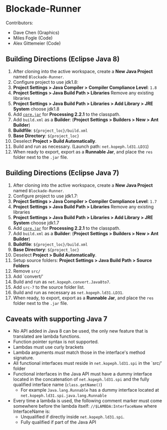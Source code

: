 Blockade-Runner
===============

Contributors:

- Dave Chen (Graphics)
- Miles Fogle (Code)
- Alex Gittemeier (Code)

Building Directions (Eclipse Java 8)
------------------------------------

1. After cloning into the active workspace, create a **New Java Project** named `Blockade-Runner`.
2. Configure project to use jdk1.8:
  1. **Project Settings > Java Compiler > Compiler Compliance Level**: `1.8`
  2. **Project Settings > Java Build Path > Libraries** Remove any existing libraries
  3. **Project Settings > Java Build Path > Libraries > Add Library > JRE System** choose jdk1.8
3. Add [`core.jar`](http://rsranger65.github.io/Blockade-Runner/libs/processing_core-2.2.1.jar) for **Processing 2.2.1** to the classpath.
4. Add `build.xml` as a **Builder**: (**Project Settings > Builders > New > Ant Builder**)
  1. **Buildfile**: `${project_loc}/build.xml`
  2. **Base Directory**: `${project_loc}`
5. Deselect **Project > Build Automatically**.
6. Build and run as necessary. (Launch path: `net.kopeph.ld31.LD31`)
7. When ready to export, export as a **Runnable Jar**, and place the `res` folder next to the `.jar` file.


Building Directions (Eclipse Java 7)
------------------------------------

1. After cloning into the active workspace, create a **New Java Project** named `Blockade-Runner`.
2. Configure project to use jdk1.7:
  1. **Project Settings > Java Compiler > Compiler Compliance Level**: `1.7`
  2. **Project Settings > Java Build Path > Libraries** Remove any existing libraries
  3. **Project Settings > Java Build Path > Libraries > Add Library > JRE System** choose jdk1.7
3. Add [`core.jar`](http://rsranger65.github.io/Blockade-Runner/libs/processing_core-2.2.1.jar) for **Processing 2.2.1** to the classpath.
4. Add `build.xml` as a **Builder**: (**Project Settings > Builders > New > Ant Builder**)
  1. **Buildfile**: `${project_loc}/build.xml`
  2. **Base Directory**: `${project_loc}`
5. Deselect **Project > Build Automatically**.
6. Setup source folders: **Project Settings > Java Build Path > Source Folders**
  1. Remove `src/`
  2. Add `convert/'
6. Build and run as `net.kopeph.convert.Java8to7`.
7. Add `src-7` to the source folder list.
8. Build and run as necessary as `net.kopeph.ld31.LD31`.
9. When ready, to export, export as a **Runnable Jar**, and place the `res` folder next to the `.jar` file.

Caveats with supporting Java 7
------------------------------
- No API added in Java 8 can be used, the only new feature that is translated are lambda functions.
- Function pointer syntax is not supported.
- Lambdas must use curly brackets
- Lambda arguments *must* match those in the interface's method signature.
- All functional interfaces must reside in `net.kopeph.ld31.spi` in the `src/' folder
- Functional interfaces in the Java API must have a dummy interface located in the concatenation of `net.kopeph.ld31.spi` and the fully qualified interface name (`class.getName()`)
  - For example `Java.lang.Runnable` has a dummy interface located at `net.kopeph.ld31.spi.java.lang.Runnable`
- Every time a lambda is used, the following comment marker must come somewhere before the lambda itself: `//$LAMBDA:InterfaceName` where InterfaceName is:
  - Unqualified if directly inside `net.kopeph.ld31.spi`.
  - Fully qualified if part of the Java API